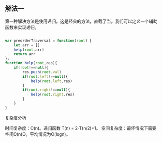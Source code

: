 ## 解法一

第一种解决方法是使用递归。这是经典的方法，直截了当。我们可以定义一个辅助函数来实现递归。
```javascript

var preorderTraversal = function(root) {
    let arr = []
    help(root,arr)
    return arr
};
function help(root,res){
    if(root!==null){
        res.push(root.val)
        if(root.left!==null){
            help(root.left,res)
        }
        if(root.right!==null){
            help(root.right,res)
        }
    }
}

```

复杂度分析

时间复杂度：O(n)。递归函数 T(n) = 2⋅T(n/2)+1。
空间复杂度：最坏情况下需要空间O(n)O，平均情况为O(logn)。


